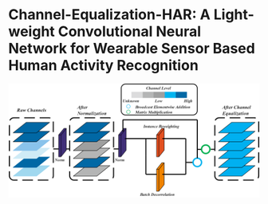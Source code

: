 # Channel-Equalization-HAR: A Light-weight Convolutional Neural Network for Wearable Sensor Based Human Activity Recognition
![Model](https://github.com/wenbohuang1002/Channel-Equalization-HAR/blob/main/images/ce.png)
